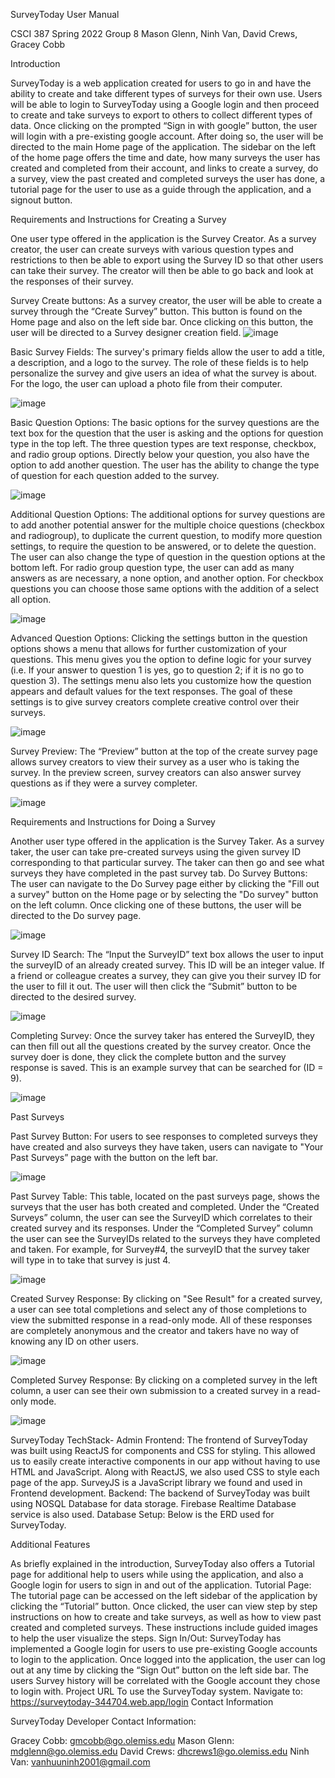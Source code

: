 

SurveyToday
User Manual

CSCI 387
Spring 2022
Group 8
Mason Glenn, Ninh Van, David Crews, Gracey Cobb

                       



Introduction

SurveyToday is a web application created for users to go in and have the ability to create and take different types of surveys for their own use. Users will be able to login to SurveyToday using a Google login and then proceed to create and take surveys to export to others to collect different types of data. Once clicking on the prompted “Sign in with google” button, the user will login with a pre-existing google account. After doing so, the user will be directed to the main Home page of the application. The sidebar on the left of the home page offers the time and date, how many surveys the user has created and completed from their account, and links to create a survey, do a survey, view the past created and completed surveys the user has done, a tutorial page for the user to use as a guide through the application, and a signout button.

Requirements and Instructions for Creating a Survey

One user type offered in the application is the Survey Creator. As a survey creator, the user can create surveys with various question types and restrictions to then be able to export using the Survey ID so that other users can take their survey. The creator will then be able to go back and look at the responses of their survey. 

Survey Create buttons: As a survey creator, the user will be able to create a survey through the “Create Survey” button. This button is found on the Home page and also on the left side bar. Once clicking on this button, the user will be directed to a Survey designer creation field.
![image](https://user-images.githubusercontent.com/63893969/165842818-2af51415-42b7-4a57-b47b-3da05379cea6.png)

Basic Survey Fields: The survey's primary fields allow the user to add a title, a description, and a logo to the survey. The role of these fields is to help personalize the survey and give users an idea of what the survey is about. For the logo, the user can upload a photo file from their computer.

![image](https://user-images.githubusercontent.com/63893969/165843031-8aacc7d8-e2d5-4cc7-8ad7-dddd0e98d46e.png)

Basic Question Options: The basic options for the survey questions are the text box for the question that the user is asking and the options for question type in the top left. The three question types are text response, checkbox, and radio group options. Directly below your question, you also have the option to add another question. The user has the ability to change the type of question for each question added to the survey.

![image](https://user-images.githubusercontent.com/63893969/165843168-ba2bfcfc-c963-4646-b78e-c964744f8e9a.png)   

Additional Question Options: The additional options for survey questions are to add another potential answer for the multiple choice questions (checkbox and radiogroup), to duplicate the current question, to modify more question settings, to require the question to be answered, or to delete the question. The user can also change the type of question in the question options at the bottom left. For radio group question type, the user can add as many answers as are necessary, a none option, and another option. For checkbox questions you can choose those same options with the addition of a select all option.

![image](https://user-images.githubusercontent.com/63893969/165843228-602eafc2-9594-4b53-9e39-59061c5a5e97.png)


Advanced Question Options: Clicking the settings button in the question options shows a menu that allows for further customization of your questions. This menu gives you the option to define logic for your survey (i.e. If your answer to question 1 is yes, go to question 2; if it is no go to question 3). The settings menu also lets you customize how the question appears and default values for the text responses. The goal of these settings is to give survey creators complete creative control over their surveys.

![image](https://user-images.githubusercontent.com/63893969/165843271-5bb2008c-ef91-4d59-80f4-135113b5d872.png)


Survey Preview: The “Preview” button at the top of the create survey page allows survey creators to view their survey as a user who is taking the survey. In the preview screen, survey creators can also answer survey questions as if they were a survey completer.

![image](https://user-images.githubusercontent.com/63893969/165843319-6e9bad61-936c-4491-9494-e662c4b83777.png)


Requirements and Instructions for Doing a Survey

Another user type offered in the application is the Survey Taker. As a survey taker, the user can take pre-created surveys using the given survey ID corresponding to that particular survey. The taker can then go and see what surveys they have completed in the past survey tab.
Do Survey Buttons: The user can navigate to the Do Survey page either by clicking the "Fill out a survey" button on the Home page or by selecting the "Do survey" button on the left column. Once clicking one of these buttons, the user will be directed to the Do survey page.

![image](https://user-images.githubusercontent.com/63893969/165843366-4c983490-9455-4892-9858-77725b1e404a.png)


Survey ID Search: The “Input the SurveyID” text box allows the user to input the surveyID of an already created survey. This ID will be an integer value. If a friend or colleague creates a survey, they can give you their survey ID for the user to fill it out. The user will then click the “Submit” button to be directed to the desired survey.

![image](https://user-images.githubusercontent.com/63893969/165843440-aa20d6c5-decb-4ab2-84a0-fc5376f7f6ae.png)
 
Completing Survey: Once the survey taker has entered the SurveyID, they can then fill out all the questions created by the survey creator. Once the survey doer is done, they click the complete button and the survey response is saved. This is an example survey that can be searched for (ID = 9).

![image](https://user-images.githubusercontent.com/63893969/165843491-6872bbe4-54cb-4ea5-921d-2164954067f7.png)

Past Surveys

Past Survey Button: For users to see responses to completed surveys they have created and also surveys they have taken, users can navigate to "Your Past Surveys” page with the button on the left bar.

![image](https://user-images.githubusercontent.com/63893969/165843540-a3e2a212-8f31-43c7-a8a4-e84f37334093.png)


Past Survey Table: This table, located on the past surveys page, shows the surveys that the user has both created and completed. Under the “Created Surveys” column, the user can see the SurveyID which correlates to their created survey and its responses. Under the “Completed Survey” column the user can see the SurveyIDs related to the surveys they have completed and taken. For example, for Survey#4, the surveyID that the survey taker will type in to take that survey is just 4. 

![image](https://user-images.githubusercontent.com/63893969/165843594-0bf5ab86-3feb-4d84-b983-da33804bbbf9.png)

Created Survey Response: By clicking on "See Result" for a created survey, a user can see total completions and select any of those completions to view the submitted response in a read-only mode. All of these responses are completely anonymous and the creator and takers have no way of knowing any ID on other users. 

![image](https://user-images.githubusercontent.com/63893969/165843634-4e3fac79-c1e1-4bf6-b331-918d82d07f9b.png)

Completed Survey Response: By clicking on a completed survey in the left column, a user can see their own submission to a created survey in a read-only mode. 

![image](https://user-images.githubusercontent.com/63893969/165843673-5435ced4-b7ac-4821-a00d-ae34e893cd91.png)

SurveyToday TechStack- Admin
Frontend: The frontend of SurveyToday was built using ReactJS for components and CSS for styling. This allowed us to easily create interactive components in our app without having to use HTML and JavaScript. Along with ReactJS, we also used CSS to style each page of the app. SurveyJS is a JavaScript library we found and used in Frontend development. 
Backend: The backend of SurveyToday was built using NOSQL Database for data storage. Firebase Realtime Database service is also used.
Database Setup: Below is the ERD used for SurveyToday. 
 

Additional Features

As briefly explained in the introduction, SurveyToday also offers a Tutorial page for additional help to users while using the application, and also a Google login for users to sign in and out of the application.
Tutorial Page: The tutorial page can be accessed on the left sidebar of the application by clicking the “Tutorial”  button. Once clicked, the user can view step by step instructions on how to create and take surveys, as well as how to view past created and completed surveys. These instructions include guided images to help the user visualize the steps. 
Sign In/Out: SurveyToday has implemented a Google login for users to use pre-existing Google accounts to login to the application. Once logged into the application, the user can log out at any time by clicking the “Sign Out” button on the left side bar. The users Survey history will be correlated with the Google account they chose to login with. 
Project URL
    To use the SurveyToday system. Navigate to: 
 	https://surveytoday-344704.web.app/login
Contact Information

SurveyToday Developer Contact Information:

Gracey Cobb: gmcobb@go.olemiss.edu
Mason Glenn: mdglenn@go.olemiss.edu
David Crews: dhcrews1@go.olemiss.edu
Ninh Van: vanhuuninh2001@gmail.com





